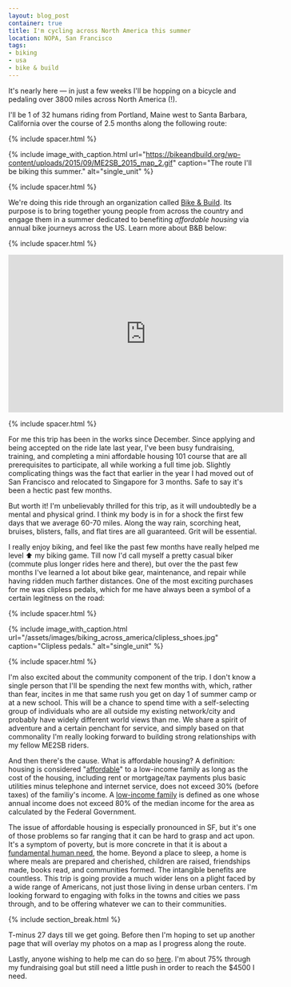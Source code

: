 ```yaml
---
layout: blog_post
container: true
title: I'm cycling across North America this summer
location: NOPA, San Francisco
tags:
- biking
- usa
- bike & build
---
```


It's nearly here — in just a few weeks I'll be hopping on a bicycle and pedaling over
3800 miles across North America (!).

<!--more-->

I'll be 1 of 32 humans riding from Portland, Maine west
to Santa Barbara, California over the course of 2.5 months along the following route:

{% include spacer.html %}

{% include image_with_caption.html url="https://bikeandbuild.org/wp-content/uploads/2015/09/ME2SB_2015_map_2.gif" caption="The route I'll be biking this summer." alt="single_unit" %}

{% include spacer.html %}

We're doing this ride through an organization called [Bike & Build](http://bikeandbuild.org/).
Its purpose is to bring together young people from across the country and engage them in a summer
dedicated to benefiting *affordable housing* via annual bike journeys across the US. Learn more
about B&B below:

{% include spacer.html %}

<iframe
  width="550"
  height="315"
  src="https://www.youtube.com/embed/7mmSN7J38Xg" frameborder="0" allowfullscreen></iframe
>

{% include spacer.html %}

For me this trip has been in the works since December. Since applying and being accepted on the ride
late last year, I've been busy fundraising, training, and completing a mini affordable housing 101
course that are all prerequisites to participate, all while working a full time job. Slightly complicating
things was the fact that earlier in the year I had moved out of San Francisco and relocated to
Singapore for 3 months. Safe to say it's been a hectic past few months.

But worth it! I'm unbelievably thrilled for this trip, as it will undoubtedly be a mental and physical
grind. I think my body is in for a shock the first few days that we average 60-70 miles. Along
the way rain, scorching heat, bruises, blisters, falls, and flat tires are all guaranteed. Grit will
be essential.

I really enjoy biking, and feel like the past few months have really helped me level ⬆️ my
biking game. Till now I'd call myself a pretty casual biker (commute plus longer rides here and there),
but over the the past few months I've learned a lot about bike gear, maintenance, and repair while
having ridden much farther distances. One of the most exciting purchases for me was clipless pedals,
which for me have always been a symbol of a certain legitness on the road:

{% include spacer.html %}

{% include image_with_caption.html url="/assets/images/biking_across_america/clipless_shoes.jpg" caption="Clipless pedals." alt="single_unit" %}

{% include spacer.html %}

I'm also excited about the community component of the trip. I don't know a single person that I'll
be spending the next few months with, which, rather than fear, incites in me that same rush you get
on day 1 of summer camp or at a new school. This will be a chance to spend time with a self-selecting
group of individuals who are all outside my existing network/city and probably have widely different
world views than me. We share a spirit of adventure and a certain penchant for service, and simply
based on that commonality I'm really looking forward to building strong relationships with my fellow
ME2SB riders.

And then there's the cause. What is affordable housing? A definition: housing is considered
"<u>affordable</u>" to a low-income family as long as the cost of the housing, including rent or
mortgage/tax payments plus basic utilities minus telephone and internet service, does not exceed
30% (before taxes) of the familiy's income. A <u>low-income family</u> is defined as one whose
annual income does not exceed 80% of the median income for the area as calculated by the Federal
Government.

The issue of affordable housing is especially pronounced in SF, but it's one of those problems so far ranging
that it can be hard to grasp and act upon. It's a symptom of poverty, but is more concrete in that it
is about a [fundamental human need](https://en.wikipedia.org/wiki/Maslow%27s_hierarchy_of_needs), the home.
Beyond a place to sleep, a home is where meals are prepared and cherished, children are raised, friendships
made, books read, and communities formed. The intangible benefits are countless. This trip is
going provide a much wider lens on a plight faced by a wide range of Americans, not just those living
in dense urban centers. I'm looking forward to engaging with folks in the towns and cities we pass through,
and to be offering whatever we can to their communities.

{% include section_break.html %}

T-minus 27 days till we get going. Before then I'm hoping to set up another page that will overlay
my photos on a map as I progress along the route.

Lastly, anyone wishing to help me can do so [here](http://classic.bikeandbuild.org/cms/component/option,com_wrapper/Itemid,118/?item_name_1=8758). I'm about
75% through my fundraising goal but still need a little push in order to reach the $4500 I need.
